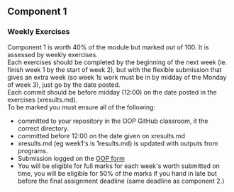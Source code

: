 ## Component 1
### Weekly Exercises

Component 1 is worth 40% of the module but marked out of 100. It is assessed by weekly exercises.  
Each exercises should be completed by the beginning of the next week (ie. finish week 1 by the start of week 2), but with the flexible submission that gives an extra week (so week 1s work must be in by midday of the Monday of week 3), just go by the date posted.  
Each commit should be before midday (12:00) on the date posted in the exercises (xresults.md).  
To be marked you must ensure all of the following:  
* committed to your repository in the OOP GitHub classroom, it the correct directory.
* committed before 12:00 on the date given on xresults.md
* xresults.md (eg week1's is 1results.md) is updated with outputs from programs.
* Submission logged on the [OOP form](https://forms.gle/RiMroDpV1c1CTbHV9)
* You will be eligible for full marks for each week's worth submitted on time, you will be eligible for 50% of the marks if you hand in late but before the final assignment deadline (same deadline as component 2.)